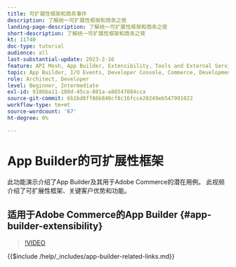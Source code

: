 ```yaml
---
title: 可扩展性框架和商务事件
description: 了解统一可扩展性框架和商务之夜
landing-page-description: 了解统一可扩展性框架和商务之夜
short-description: 了解统一可扩展性框架和商务之夜
kt: 11740
doc-type: tutorial
audience: all
last-substantial-update: 2023-2-16
feature: API Mesh, App Builder, Extensibility, Tools and External Services, Eventing, Backend Development
topic: App Builder, I/O Events, Developer Console, Commerce, Development, Integrations
role: Architect, Developer
level: Beginner, Intermediate
exl-id: 9186ba11-180d-45ca-801a-a86547084cca
source-git-commit: 6b1bd8ff86b840cf8c16fcce20249eb547991022
workflow-type: tm+mt
source-wordcount: '67'
ht-degree: 0%

---
```


# App Builder的可扩展性框架

此功能演示介绍了App Builder及其用于Adobe Commerce的潜在用例。 此视频介绍了可扩展性框架、关键客户优势和功能。

## 适用于Adobe Commerce的App Builder {#app-builder-extensibility}

>[!VIDEO](https://video.tv.adobe.com/v/3447488?learn=on&captions=chi_hans)

{{$include /help/_includes/app-builder-related-links.md}}
